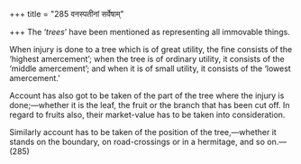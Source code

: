 +++
title = "285 वनस्पतीनां सर्वेषाम्"

+++
The ‘*trees*’ have been mentioned as representing all immovable things.

When injury is done to a tree which is of great utility, the fine
consists of the ‘highest amercement’; when the tree is of ordinary
utility, it consists of the ‘middle amercement’; and when it is of small
utility, it consists of the ‘lowest amercement.’

Account has also got to be taken of the part of the tree where the
injury is done;—whether it is the leaf, the fruit or the branch that has
been cut off. In regard to fruits also, their market-value has to be
taken into consideration.

Similarly account has to be taken of the position of the tree,—whether
it stands on the boundary, on road-crossings or in a hermitage, and so
on.—(285)


